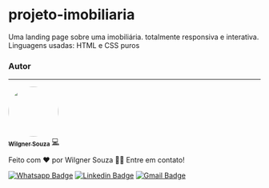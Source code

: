 # projeto-imobiliaria
Uma landing page sobre uma imobiliária. totalmente responsiva e interativa.</br>
Linguagens usadas: HTML e CSS puros

### Autor
---

<a href="https://blog.rocketseat.com.br/author/thiago/">
 <img style="border-radius: 50%;" src="https://avatars.githubusercontent.com/showtimewill97" width="100px;" alt=""/>
 <br />
 <sub><b>Wilgner Souza</b></sub></a> <a href="https://blog.rocketseat.com.br/author/thiago//" title="Danki Code">💻</a>


Feito com ❤️ por Wilgner Souza 👋🏽 Entre em contato!

[![Whatsapp Badge](https://img.shields.io/whatsapp/url?url=https%3A%2F%2Fgithub.com%2FShowtimewill97%2Fprojeto-imobiliaria)](https://api.whatsapp.com/send?phone=5592992806495) [![Linkedin Badge](https://img.shields.io/badge/-Thiago-blue?style=flat-square&logo=Linkedin&logoColor=white&link=https://www.linkedin.com/in/tgmarinho/)](https://www.linkedin.com/in/tgmarinho/) 
[![Gmail Badge](https://img.shields.io/badge/-tgmarinho@gmail.com-c14438?style=flat-square&logo=Gmail&logoColor=white&link=mailto:tgmarinho@gmail.com)](mailto:tgmarinho@gmail.com)
